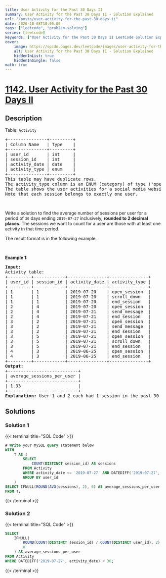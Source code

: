 ```yaml
---
title: User Activity for the Past 30 Days II
summary: User Activity for the Past 30 Days II - Solution Explained
url: "/posts/user-activity-for-the-past-30-days-ii"
date: 2020-10-08T10:00:00
tags: ["leetcode", "problem-solving"]
series: [leetcode]
keywords: ["User Activity for the Past 30 Days II LeetCode Solution Explained in all languages", "1142", "leetcode question 1142", "User Activity for the Past 30 Days II", "LeetCode", "leetcode solution in Python3 C++ Java Go PHP Ruby Swift TypeScript Rust C# JavaScript C", "GeeksforGeeks", "InterviewBit", "Coding Ninjas", "HackerRank", "HackerEarth", "CodeChef", "TopCoder", "AlgoExpert", "freeCodeCamp", "Codeforces", "GitHub", "AtCoder", "Samir Paul"]
cover:
    image: https://spcdn.pages.dev/leetcode/images/user-activity-for-the-past-30-days-ii.webp
    alt: User Activity for the Past 30 Days II - Solution Explained
    hiddenInList: true
    hiddenInSingle: false
math: true
---
```



# [1142. User Activity for the Past 30 Days II](https://leetcode.com/problems/user-activity-for-the-past-30-days-ii)


## Description

<p>Table: <code>Activity</code></p>

<pre>
+---------------+---------+
| Column Name   | Type    |
+---------------+---------+
| user_id       | int     |
| session_id    | int     |
| activity_date | date    |
| activity_type | enum    |
+---------------+---------+
This table may have duplicate rows.
The activity_type column is an ENUM (category) of type (&#39;open_session&#39;, &#39;end_session&#39;, &#39;scroll_down&#39;, &#39;send_message&#39;).
The table shows the user activities for a social media website. 
Note that each session belongs to exactly one user.
</pre>

<p>&nbsp;</p>

<p>Write a solution to find the average number of sessions per user for a period of <code>30</code> days ending <code>2019-07-27</code> inclusively, <strong>rounded to 2 decimal places</strong>. The sessions we want to count for a user are those with at least one activity in that time period.</p>

<p>The&nbsp;result format is in the following example.</p>

<p>&nbsp;</p>
<p><strong class="example">Example 1:</strong></p>

<pre>
<strong>Input:</strong> 
Activity table:
+---------+------------+---------------+---------------+
| user_id | session_id | activity_date | activity_type |
+---------+------------+---------------+---------------+
| 1       | 1          | 2019-07-20    | open_session  |
| 1       | 1          | 2019-07-20    | scroll_down   |
| 1       | 1          | 2019-07-20    | end_session   |
| 2       | 4          | 2019-07-20    | open_session  |
| 2       | 4          | 2019-07-21    | send_message  |
| 2       | 4          | 2019-07-21    | end_session   |
| 3       | 2          | 2019-07-21    | open_session  |
| 3       | 2          | 2019-07-21    | send_message  |
| 3       | 2          | 2019-07-21    | end_session   |
| 3       | 5          | 2019-07-21    | open_session  |
| 3       | 5          | 2019-07-21    | scroll_down   |
| 3       | 5          | 2019-07-21    | end_session   |
| 4       | 3          | 2019-06-25    | open_session  |
| 4       | 3          | 2019-06-25    | end_session   |
+---------+------------+---------------+---------------+
<strong>Output:</strong> 
+---------------------------+ 
| average_sessions_per_user |
+---------------------------+ 
| 1.33                      |
+---------------------------+
<strong>Explanation:</strong> User 1 and 2 each had 1 session in the past 30 days while user 3 had 2 sessions so the average is (1 + 1 + 2) / 3 = 1.33.
</pre>

## Solutions

### Solution 1

<!-- tabs:start -->

{{< terminal title="SQL Code" >}}
```sql
# Write your MySQL query statement below
WITH
    T AS (
        SELECT
            COUNT(DISTINCT session_id) AS sessions
        FROM Activity
        WHERE activity_date <= '2019-07-27' AND DATEDIFF('2019-07-27', activity_date) < 30
        GROUP BY user_id
    )
SELECT IFNULL(ROUND(AVG(sessions), 2), 0) AS average_sessions_per_user
FROM T;
```
{{< /terminal >}}

<!-- tabs:end -->

### Solution 2

<!-- tabs:start -->

{{< terminal title="SQL Code" >}}
```sql
SELECT
    IFNULL(
        ROUND(COUNT(DISTINCT session_id) / COUNT(DISTINCT user_id), 2),
        0
    ) AS average_sessions_per_user
FROM Activity
WHERE DATEDIFF('2019-07-27', activity_date) < 30;
```
{{< /terminal >}}

<!-- tabs:end -->

<!-- end -->
